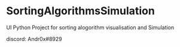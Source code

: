 # SortingAlgorithmsSimulation

UI Python Project for sorting alogorithm visualisation and Simulation

discord: Andr0x#8929
